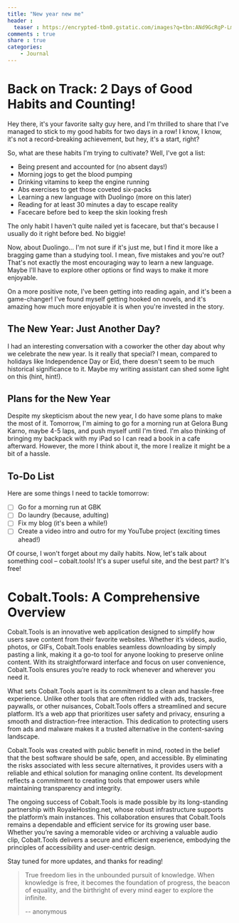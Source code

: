 ```yaml
---
title: "New year new me"
header :
  teaser : https://encrypted-tbn0.gstatic.com/images?q=tbn:ANd9GcRgP-LmH83d_xQD84f9EE6ycgM7r1nfhr3ZTA&s
comments : true
share : true
categories:
    - Journal
---
```

# Back on Track: 2 Days of Good Habits and Counting!

Hey there, it's your favorite salty guy here, and I'm thrilled to share that I've managed to stick to my good habits for two days in a row! I know, I know, it's not a record-breaking achievement, but hey, it's a start, right?

So, what are these habits I'm trying to cultivate? Well, I've got a list:

* Being present and accounted for (no absent days!)
* Morning jogs to get the blood pumping
* Drinking vitamins to keep the engine running
* Abs exercises to get those coveted six-packs
* Learning a new language with Duolingo (more on this later)
* Reading for at least 30 minutes a day to escape reality
* Facecare before bed to keep the skin looking fresh

The only habit I haven't quite nailed yet is facecare, but that's because I usually do it right before bed. No biggie!

Now, about Duolingo... I'm not sure if it's just me, but I find it more like a bragging game than a studying tool. I mean, five mistakes and you're out? That's not exactly the most encouraging way to learn a new language. Maybe I'll have to explore other options or find ways to make it more enjoyable.

On a more positive note, I've been getting into reading again, and it's been a game-changer! I've found myself getting hooked on novels, and it's amazing how much more enjoyable it is when you're invested in the story.

## The New Year: Just Another Day?

I had an interesting conversation with a coworker the other day about why we celebrate the new year. Is it really that special? I mean, compared to holidays like Independence Day or Eid, there doesn't seem to be much historical significance to it. Maybe my writing assistant can shed some light on this (hint, hint!).

## Plans for the New Year

Despite my skepticism about the new year, I do have some plans to make the most of it. Tomorrow, I'm aiming to go for a morning run at Gelora Bung Karno, maybe 4-5 laps, and push myself until I'm tired. I'm also thinking of bringing my backpack with my iPad so I can read a book in a cafe afterward. However, the more I think about it, the more I realize it might be a bit of a hassle.

## To-Do List

Here are some things I need to tackle tomorrow:

* [ ] Go for a morning run at GBK
* [ ] Do laundry (because, adulting)
* [ ] Fix my blog (it's been a while!)
* [ ] Create a video intro and outro for my YouTube project (exciting times ahead!)

Of course, I won't forget about my daily habits. Now, let's talk about something cool – cobalt.tools! It's a super useful site, and the best part? It's free!

# **Cobalt.Tools: A Comprehensive Overview**

Cobalt.Tools is an innovative web application designed to simplify how users save content from their favorite websites. Whether it’s videos, audio, photos, or GIFs, Cobalt.Tools enables seamless downloading by simply pasting a link, making it a go-to tool for anyone looking to preserve online content. With its straightforward interface and focus on user convenience, Cobalt.Tools ensures you’re ready to rock whenever and wherever you need it.

What sets Cobalt.Tools apart is its commitment to a clean and hassle-free experience. Unlike other tools that are often riddled with ads, trackers, paywalls, or other nuisances, Cobalt.Tools offers a streamlined and secure platform. It’s a web app that prioritizes user safety and privacy, ensuring a smooth and distraction-free interaction. This dedication to protecting users from ads and malware makes it a trusted alternative in the content-saving landscape.

Cobalt.Tools was created with public benefit in mind, rooted in the belief that the best software should be safe, open, and accessible. By eliminating the risks associated with less secure alternatives, it provides users with a reliable and ethical solution for managing online content. Its development reflects a commitment to creating tools that empower users while maintaining transparency and integrity.

The ongoing success of Cobalt.Tools is made possible by its long-standing partnership with RoyaleHosting.net, whose robust infrastructure supports the platform’s main instances. This collaboration ensures that Cobalt.Tools remains a dependable and efficient service for its growing user base. Whether you’re saving a memorable video or archiving a valuable audio clip, Cobalt.Tools delivers a secure and efficient experience, embodying the principles of accessibility and user-centric design.

Stay tuned for more updates, and thanks for reading!

> True freedom lies in the unbounded pursuit of knowledge. When knowledge is free, it becomes the foundation of progress, the beacon of equality, and the birthright of every mind eager to explore the infinite.
>
> -- anonymous
